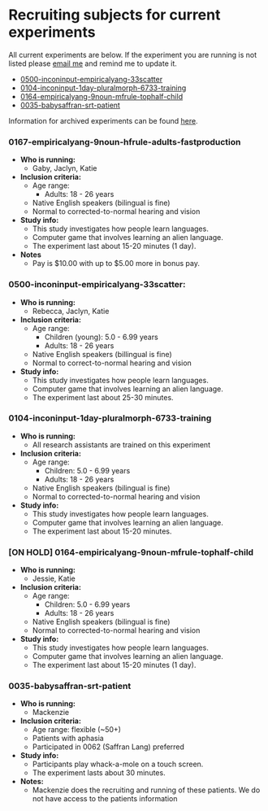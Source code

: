 # Recruiting subjects for current experiments

All current experiments are below.  If the experiment you are running is not listed please [email me](mailto:kathryn.schuler@gmail.com) and remind me to update it.

* [0500-inconinput-empiricalyang-33scatter](#0500-inconinput-empiricalyang-33scatter)
* [0104-inconinput-1day-pluralmorph-6733-training](#0104-inconinput-1day-pluralmorph-6733-training)
* [0164-empiricalyang-9noun-mfrule-tophalf-child](#0164-empiricalyang-9noun-mfrule-tophalf-child)
* [0035-babysaffran-srt-patient](#0035-babysaffran-srt-patient)

Information for archived experiments can be found [here]().


### 0167-empiricalyang-9noun-hfrule-adults-fastproduction

* **Who is running:**
  * Gaby, Jaclyn, Katie
* **Inclusion criteria:**
  * Age range:
    * Adults: 18 - 26 years
  * Native English speakers \(bilingual is fine\)
  * Normal to corrected-to-normal hearing and vision
* **Study info:**
  * This study investigates how people learn languages.
  * Computer game that involves learning an alien language.
  * The experiment last about 15-20 minutes \(1 day\).
* **Notes**
  * Pay is $10.00 with up to $5.00 more in bonus pay.



### 0500-inconinput-empiricalyang-33scatter:

* **Who is running:**
  * Rebecca, Jaclyn, Katie
* **Inclusion criteria:**
  * Age range:
    * Children \(young\): 5.0 - 6.99 years
    * Adults: 18 - 26 years
  * Native English speakers \(billingual is fine\)
  * Normal to correct-to-normal hearing and vision
* **Study info:**
  * This study investigates how people learn languages.
  * Computer game that involves learning an alien language.
  * The experiment last about 25-30 minutes.


### 0104-inconinput-1day-pluralmorph-6733-training
* **Who is running:**
  * All research assistants are trained on this experiment
* **Inclusion criteria:**
  * Age range:
    * Children: 5.0 - 6.99 years
    * Adults: 18 - 26 years
  * Native English speakers \(bilingual is fine\)
  * Normal to corrected-to-normal hearing and vision
* **Study info:**
  * This study investigates how people learn languages.
  * Computer game that involves learning an alien language.
  * The experiment last about 15-20 minutes.


### \[ON HOLD\] 0164-empiricalyang-9noun-mfrule-tophalf-child

* **Who is running:**
  * Jessie, Katie
* **Inclusion criteria:**
  * Age range:
    * Children: 5.0 - 6.99 years
    * Adults: 18 - 26 years
  * Native English speakers \(bilingual is fine\)
  * Normal to corrected-to-normal hearing and vision
* **Study info:**
  * This study investigates how people learn languages.
  * Computer game that involves learning an alien language.
  * The experiment last about 15-20 minutes \(1 day\).

### 0035-babysaffran-srt-patient

* **Who is running:**
  * Mackenzie
* **Inclusion criteria:**
  * Age range: flexible \(~50+\)
  * Patients with aphasia
  * Participated in 0062 \(Saffran Lang\) preferred
* **Study info:**
  * Participants play whack-a-mole on a touch screen.
  * The experiment lasts about 30 minutes.
* **Notes:**
  * Mackenzie does the recruiting and running of these patients.  We do not have access to the patients information


